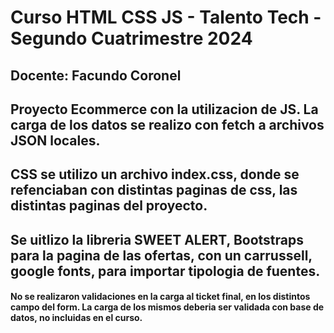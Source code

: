 # Curso HTML CSS JS - Talento Tech - Segundo Cuatrimestre 2024
## Docente: Facundo Coronel

## Proyecto Ecommerce con la utilizacion de JS. La carga de los datos se realizo con fetch a archivos JSON locales.
## CSS se utilizo un archivo index.css, donde se refenciaban con distintas paginas de css, las distintas paginas del proyecto.
## Se uitlizo la libreria SWEET ALERT, Bootstraps para la pagina de las ofertas, con un carrussell, google fonts, para importar tipologia de fuentes.

#### No se realizaron validaciones en la carga al ticket final, en los distintos campo del form. La carga de los mismos deberia ser validada con base de datos, no incluidas en el curso.
